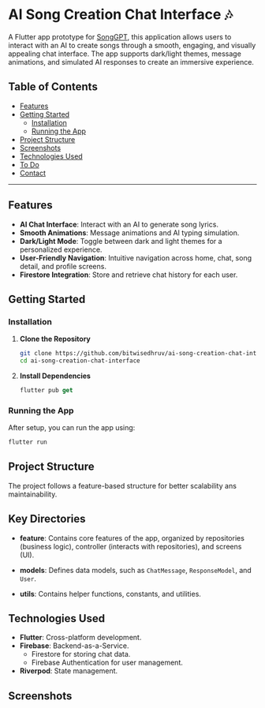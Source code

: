 # AI Song Creation Chat Interface 🎶

A Flutter app prototype for [SongGPT](http://www.songgpt.com), this application allows users to interact with an AI to create songs through a smooth, engaging, and visually appealing chat interface. The app supports dark/light themes, message animations, and simulated AI responses to create an immersive experience.

## Table of Contents

- [Features](#features)
- [Getting Started](#getting-started)
  - [Installation](#installation)
  - [Running the App](#running-the-app)
- [Project Structure](#project-structure)
- [Screenshots](#screenshots)
- [Technologies Used](#technologies-used)
- [To Do](#to-do)
- [Contact](#contact)

---

## Features

- **AI Chat Interface**: Interact with an AI to generate song lyrics.
- **Smooth Animations**: Message animations and AI typing simulation.
- **Dark/Light Mode**: Toggle between dark and light themes for a personalized experience.
- **User-Friendly Navigation**: Intuitive navigation across home, chat, song detail, and profile screens.
- **Firestore Integration**: Store and retrieve chat history for each user.

## Getting Started

### Installation

1. **Clone the Repository**
   ```bash
   git clone https://github.com/bitwisedhruv/ai-song-creation-chat-interface.git
   cd ai-song-creation-chat-interface
   ```
2. **Install Dependencies**
   ```dart
   flutter pub get
   ```

### Running the App

After setup, you can run the app using:

```dart
flutter run
```

## Project Structure

The project follows a feature-based structure for better scalability ans maintainability.

## Key Directories

- **feature**: Contains core features of the app, organized by repositories (business logic), controller (interacts with repositories), and screens (UI).

- **models**: Defines data models, such as `ChatMessage`, `ResponseModel`, and `User`.

- **utils**: Contains helper functions, constants, and utilities.

## Technologies Used

- **Flutter**: Cross-platform development.
- **Firebase**: Backend-as-a-Service.
  - Firestore for storing chat data.
  - Firebase Authentication for user management.
- **Riverpod**: State management.

## Screenshots
